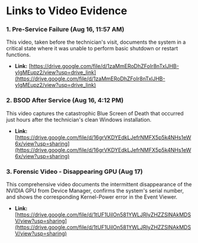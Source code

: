 # Links to Video Evidence

### 1. Pre-Service Failure (Aug 16, 11:57 AM)
This video, taken before the technician's visit, documents the system in a critical state where it was unable to perform basic shutdown or restart functions.
- **Link:** [https://drive.google.com/file/d/1zaMmERoDhZFoIr8nTxlJHB-yIgMEupz2/view?usp=drive_link](https://drive.google.com/file/d/1zaMmERoDhZFoIr8nTxlJHB-yIgMEupz2/view?usp=drive_link)

### 2. BSOD After Service (Aug 16, 4:12 PM)
This video captures the catastrophic Blue Screen of Death that occurred just hours after the technician's clean Windows installation.
- **Link:** [https://drive.google.com/file/d/16grVKDYEdkLJefrNMFX5p5k4NHs1eW6x/view?usp=sharing](https://drive.google.com/file/d/16grVKDYEdkLJefrNMFX5p5k4NHs1eW6x/view?usp=sharing)

### 3. Forensic Video - Disappearing GPU (Aug 17)
This comprehensive video documents the intermittent disappearance of the NVIDIA GPU from Device Manager, confirms the system's serial number, and shows the corresponding Kernel-Power error in the Event Viewer.
- **Link:** [https://drive.google.com/file/d/1tUF1UiIOn581YWLJRIyZHZZSlNAkMDSV/view?usp=sharing](https://drive.google.com/file/d/1tUF1UiIOn581YWLJRIyZHZZSlNAkMDSV/view?usp=sharing)